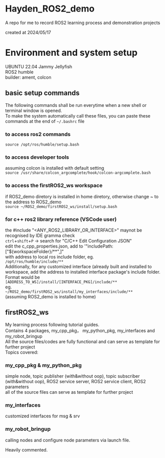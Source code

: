 # Hayden_ROS2_demo  
A repo for me to record ROS2 learning process and demonstration projects  

created at 2024/05/17  
# Environment and system setup  
UBUNTU 22.04  Jammy Jellyfish  
ROS2 humble  
builder: ament, colcon  
## basic setup commands  
The following commands shall be run everytime when a new shell or terminal window is opened.  
To make the system automatically call these files, you can paste these commands at the end of `~/.bashrc` file  
### to access ros2 commands  
`source /opt/ros/humble/setup.bash`  
### to access developer tools  
assuming colcon is installed with default setting  
`source /usr/share/colcon_argcomplete/hook/colcon-argcomplete.bash`  
### to access the firstROS2_ws workspace  
if ROS2_demo diretory is installed in home diretory, otherwise change ~ to the address to ROS2_demo  
`source ~/ROS2_demo/firstROS2_ws/install/setup.bash`  
### for c++ ros2 library reference (VSCode user)  
the #include "<ANY_ROS2_LIBRARY_OR_INTERFACE>" maynot be recognised by IDE gramma check  
`ctrl`+`shift`+`P` -> search for "C/C++ Edit Configuration JSON"  
edit the c_cpp_properties.json, add to '"includePath:["${workspaceFolder}/**",]"  
with address to local ros include folder, eg.  
`/opt/ros/humble/include/**`  
Additionally, for any customized interface (already built and installed to workspace, add the address to installed interface package's include folder.   
Format would be  
`[ADDRESS_TO_WS]/install/[INTERFACE_PKG]/include/**`  
eg.  
`~/ROS2_demo/firstROS2_ws/install/my_interfaces/include/**`  
(assuming ROS2_demo is installed to home)  


## firstROS2_ws 
My learning process following tutorial guides.  
Contains 4 packages, my_cpp_pkg， my_python_pkg, my_interfaces and my_robot_bringup  
All the source files/codes are fully functional and can serve as template for further project  
Topics covered:  
### my_cpp_pkg & my_python_pkg  
simple node, topic publisher (with&without oop), topic subscriber (with&without oop), ROS2 service server, ROS2 service client, ROS2 parameters  
all of the source files can serve as template for further project  
### my_interfaces  
customized interfaces for msg & srv  
### my_robot_bringup  
calling nodes and configure node parameters via launch file.    

Heavily commented.  
